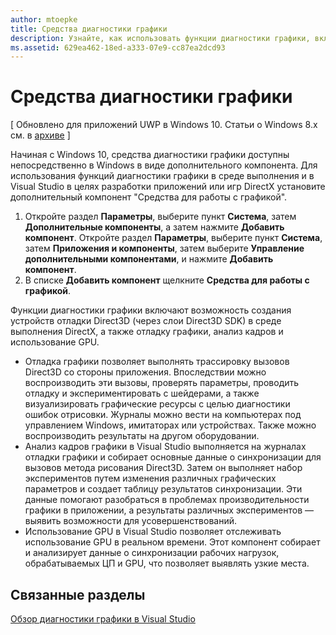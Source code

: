 ```yaml
---
author: mtoepke
title: Средства диагностики графики
description: Узнайте, как использовать функции диагностики графики, включая отладку графики, анализ кадров графики и использование GPU в Visual Studio.
ms.assetid: 629ea462-18ed-a333-07e9-cc87ea2dcd93
---
```


# Средства диагностики графики


\[ Обновлено для приложений UWP в Windows 10. Статьи о Windows 8.x см. в [архиве](http://go.microsoft.com/fwlink/p/?linkid=619132) \]

Начиная с Windows 10, средства диагностики графики доступны непосредственно в Windows в виде дополнительного компонента. Для использования функций диагностики графики в среде выполнения и в Visual Studio в целях разработки приложений или игр DirectX установите дополнительный компонент "Средства для работы с графикой".

1.  Откройте раздел **Параметры**, выберите пункт **Система**, затем **Дополнительные компоненты**, а затем нажмите **Добавить компонент**. Откройте раздел **Параметры**, выберите пункт **Система**, затем **Приложения и компоненты**, затем выберите **Управление дополнительными компонентами**, и нажмите **Добавить компонент**.
2.  В списке **Добавить компонент** щелкните **Средства для работы с графикой**.

Функции диагностики графики включают возможность создания устройств отладки Direct3D (через слои Direct3D SDK) в среде выполнения DirectX, а также отладку графики, анализ кадров и использование GPU.

-   Отладка графики позволяет выполнять трассировку вызовов Direct3D со стороны приложения. Впоследствии можно воспроизводить эти вызовы, проверять параметры, проводить отладку и экспериментировать с шейдерами, а также визуализировать графические ресурсы с целью диагностики ошибок отрисовки. Журналы можно вести на компьютерах под управлением Windows, имитаторах или устройствах. Также можно воспроизводить результаты на другом оборудовании.
-   Анализ кадров графики в Visual Studio выполняется на журналах отладки графики и собирает основные данные о синхронизации для вызовов метода рисования Direct3D. Затем он выполняет набор экспериментов путем изменения различных графических параметров и создает таблицу результатов синхронизации. Эти данные помогают разобраться в проблемах производительности графики в приложении, а результаты различных экспериментов — выявить возможности для усовершенствований.
-   Использование GPU в Visual Studio позволяет отслеживать использование GPU в реальном времени. Этот компонент собирает и анализирует данные о синхронизации рабочих нагрузок, обрабатываемых ЦП и GPU, что позволяет выявлять узкие места.

## Связанные разделы


[Обзор диагностики графики в Visual Studio](http://go.microsoft.com/fwlink/p/?LinkID=526382)

 

 






<!--HONumber=May16_HO2-->


